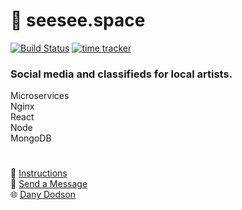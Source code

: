 # :art: seesee.space 

[![Build Status](https://travis-ci.com/danydodson/seesee.svg?branch=master)](https://travis-ci.com/danydodson/seesee)
[![time tracker](https://wakatime.com/badge/github/danydodson/seesee.svg)](https://wakatime.com/badge/github/danydodson/seesee)

### Social media and classifieds for local artists.


Microservices  
Nginx  
React  
Node  
MongoDB  

#  

:notebook_with_decorative_cover: [Instructions](https://github.com/danydodson/seesee-space/blob/master/documents/instructions.md)  
:e-mail: [Send a Message](mailto:dany@dany.codes "Contact dany@dany.codes")  
:globe_with_meridians: <a href="https://dany.codes/" target="_blank" title="Blog/Portfolio of Dany Dodson">Dany Dodson</a>